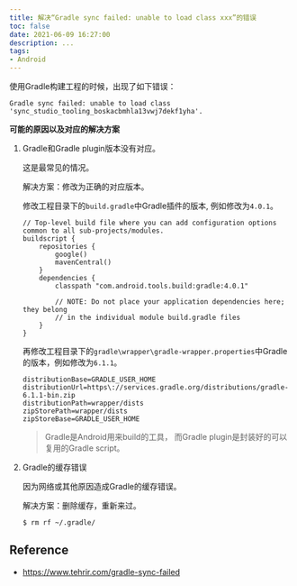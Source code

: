 ```yaml
---
title: 解决“Gradle sync failed: unable to load class xxx”的错误
toc: false
date: 2021-06-09 16:27:00
description: ...
tags:
- Android
---
```


使用Gradle构建工程的时候，出现了如下错误：

```
Gradle sync failed: unable to load class 'sync_studio_tooling_boskacbmhla13vwj7dekf1yha'.
```

**可能的原因以及对应的解决方案**

1. Gradle和Gradle plugin版本没有对应。

   这是最常见的情况。

   解决方案：修改为正确的对应版本。

   修改工程目录下的`build.gradle`中Gradle插件的版本, 例如修改为`4.0.1`。

   ```
   // Top-level build file where you can add configuration options common to all sub-projects/modules.
   buildscript {
       repositories {
           google()
           mavenCentral()
       }
       dependencies {
           classpath "com.android.tools.build:gradle:4.0.1"
   
           // NOTE: Do not place your application dependencies here; they belong
           // in the individual module build.gradle files
       }
   }
   ```

   再修改工程目录下的`gradle\wrapper\gradle-wrapper.properties`中Gradle的版本，例如修改为`6.1.1`。

   ```
   distributionBase=GRADLE_USER_HOME
   distributionUrl=https\://services.gradle.org/distributions/gradle-6.1.1-bin.zip
   distributionPath=wrapper/dists
   zipStorePath=wrapper/dists
   zipStoreBase=GRADLE_USER_HOME
   ```

   >  Gradle是Android用来build的工具， 而Gradle plugin是封装好的可以复用的Gradle script。

2. Gradle的缓存错误

   因为网络或其他原因造成Gradle的缓存错误。
   
   解决方案：删除缓存，重新来过。
   
   ```shell
   $ rm rf ~/.gradle/
   ```
   
   

## Reference

- https://www.tehrir.com/gradle-sync-failed

